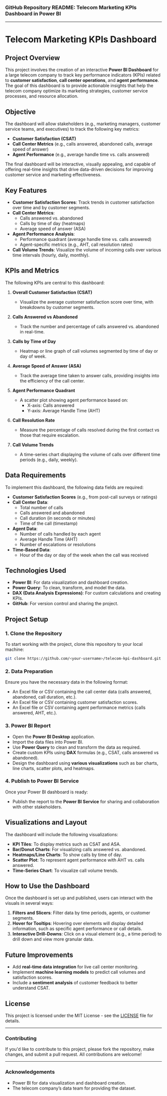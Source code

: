 ### **GitHub Repository README: Telecom Marketing KPIs Dashboard in Power BI**

---

# Telecom Marketing KPIs Dashboard

## Project Overview

This project involves the creation of an interactive **Power BI Dashboard** for a large telecom company to track key performance indicators (KPIs) related to **customer satisfaction**, **call center operations**, and **agent performance**. The goal of this dashboard is to provide actionable insights that help the telecom company optimize its marketing strategies, customer service processes, and resource allocation.

## Objective

The dashboard will allow stakeholders (e.g., marketing managers, customer service teams, and executives) to track the following key metrics:
- **Customer Satisfaction (CSAT)**
- **Call Center Metrics** (e.g., calls answered, abandoned calls, average speed of answer)
- **Agent Performance** (e.g., average handle time vs. calls answered)

The final dashboard will be interactive, visually appealing, and capable of offering real-time insights that drive data-driven decisions for improving customer service and marketing effectiveness.

## Key Features

- **Customer Satisfaction Scores**: Track trends in customer satisfaction over time and by customer segments.
- **Call Center Metrics**:
  - Calls answered vs. abandoned
  - Calls by time of day (heatmaps)
  - Average speed of answer (ASA)
- **Agent Performance Analysis**:
  - Performance quadrant (average handle time vs. calls answered)
  - Agent-specific metrics (e.g., AHT, call resolution rates)
- **Call Volume Trends**: Visualize the volume of incoming calls over various time intervals (hourly, daily, monthly).

## KPIs and Metrics

The following KPIs are central to this dashboard:

1. **Overall Customer Satisfaction (CSAT)**
   - Visualize the average customer satisfaction score over time, with breakdowns by customer segments.
   
2. **Calls Answered vs Abandoned**
   - Track the number and percentage of calls answered vs. abandoned in real-time.
   
3. **Calls by Time of Day**
   - Heatmap or line graph of call volumes segmented by time of day or day of week.

4. **Average Speed of Answer (ASA)**
   - Track the average time taken to answer calls, providing insights into the efficiency of the call center.

5. **Agent Performance Quadrant**
   - A scatter plot showing agent performance based on:
     - X-axis: Calls answered
     - Y-axis: Average Handle Time (AHT)

6. **Call Resolution Rate**
   - Measure the percentage of calls resolved during the first contact vs those that require escalation.

7. **Call Volume Trends**
   - A time-series chart displaying the volume of calls over different time periods (e.g., daily, weekly).

## Data Requirements

To implement this dashboard, the following data fields are required:
- **Customer Satisfaction Scores** (e.g., from post-call surveys or ratings)
- **Call Center Data**:
  - Total number of calls
  - Calls answered and abandoned
  - Call duration (in seconds or minutes)
  - Time of the call (timestamp)
- **Agent Data**:
  - Number of calls handled by each agent
  - Average Handle Time (AHT)
  - Number of escalations or resolutions
- **Time-Based Data**:
  - Hour of the day or day of the week when the call was received

## Technologies Used

- **Power BI**: For data visualization and dashboard creation.
- **Power Query**: To clean, transform, and model the data.
- **DAX (Data Analysis Expressions)**: For custom calculations and creating KPIs.
- **GitHub**: For version control and sharing the project.

## Project Setup

### 1. Clone the Repository

To start working with the project, clone this repository to your local machine:

```bash
git clone https://github.com/<your-username>/telecom-kpi-dashboard.git
```

### 2. Data Preparation

Ensure you have the necessary data in the following format:
- An Excel file or CSV containing the call center data (calls answered, abandoned, call duration, etc.).
- An Excel file or CSV containing customer satisfaction scores.
- An Excel file or CSV containing agent performance metrics (calls answered, AHT, etc.).

### 3. Power BI Report

- Open the **Power BI Desktop** application.
- Import the data files into Power BI.
- Use **Power Query** to clean and transform the data as required.
- Create custom KPIs using **DAX** formulas (e.g., CSAT, calls answered vs abandoned).
- Design the dashboard using **various visualizations** such as bar charts, line charts, scatter plots, and heatmaps.

### 4. Publish to Power BI Service

Once your Power BI dashboard is ready:
- Publish the report to the **Power BI Service** for sharing and collaboration with other stakeholders.

## Visualizations and Layout

The dashboard will include the following visualizations:

- **KPI Tiles**: To display metrics such as CSAT and ASA.
- **Bar/Donut Charts**: For visualizing calls answered vs. abandoned.
- **Heatmaps/Line Charts**: To show calls by time of day.
- **Scatter Plot**: To represent agent performance with AHT vs. calls answered.
- **Time-Series Chart**: To visualize call volume trends.

## How to Use the Dashboard

Once the dashboard is set up and published, users can interact with the visuals in several ways:

1. **Filters and Slicers**: Filter data by time periods, agents, or customer segments.
2. **Hover for Tooltips**: Hovering over elements will display detailed information, such as specific agent performance or call details.
3. **Interactive Drill-Downs**: Click on a visual element (e.g., a time period) to drill down and view more granular data.

## Future Improvements

- Add **real-time data integration** for live call center monitoring.
- Implement **machine learning models** to predict call volumes and satisfaction scores.
- Include a **sentiment analysis** of customer feedback to better understand CSAT.

## License

This project is licensed under the MIT License - see the [LICENSE](LICENSE) file for details.

---

### **Contributing**

If you'd like to contribute to this project, please fork the repository, make changes, and submit a pull request. All contributions are welcome!

---

### **Acknowledgements**

- Power BI for data visualization and dashboard creation.
- The telecom company’s data team for providing the dataset.
